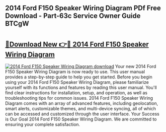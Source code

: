 ## 2014 Ford F150 Speaker Wiring Diagram PDf Free Download - Part-63c Service Owner Guide BTCgW

# <h2><a href="http://dfo8ff.blite.top/?on=2014+Ford+F150+Speaker+Wiring+Diagram">🔗Download New 👉🔴 2014 Ford F150 Speaker Wiring Diagram</a></h2>

[![2014 Ford F150 Speaker Wiring Diagram download](https://i.imgur.com/lujVjoI.png)](http://dfo8ff.blite.top/?on=2014+Ford+F150+Speaker+Wiring+Diagram)
Your new 2014 Ford F150 Speaker Wiring Diagram is now ready to use. This user manual provides a step-by-step guide to help you get started. Before you begin using your 2014 Ford F150 Speaker Wiring Diagram, please familiarize yourself with its functions and features by reading this user manual. You'll find clear instructions for installation, setup, and operation, as well as troubleshooting tips for common issues. 2014 Ford F150 Speaker Wiring Diagram comes with an array of advanced features, including geolocation, smart alerts, customizable themes, and multi-device syncing, all of which can be accessed and customized through the user interface. Your Success is Our Goal 2014 Ford F150 Speaker Wiring Diagram. We are committed to ensuring your complete satisfaction.

